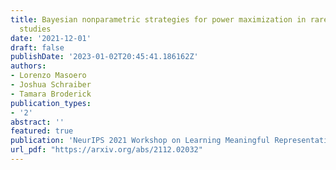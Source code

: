 ```yaml
---
title: Bayesian nonparametric strategies for power maximization in rare variants association
  studies
date: '2021-12-01'
draft: false
publishDate: '2023-01-02T20:45:41.186162Z'
authors:
- Lorenzo Masoero
- Joshua Schraiber
- Tamara Broderick
publication_types:
- '2'
abstract: ''
featured: true
publication: 'NeurIPS 2021 Workshop on Learning Meaningful Representations of Life.'
url_pdf: "https://arxiv.org/abs/2112.02032"
---
```


